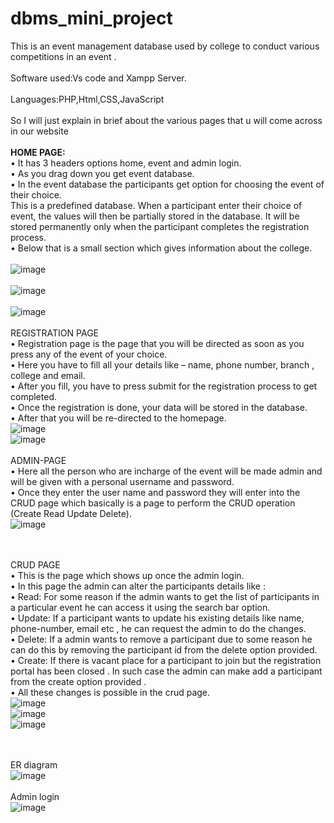 # dbms_mini_project
This is an event management database used by college to conduct various competitions in an event .<br>
<br>Software used:Vs code and Xampp Server.<br>
<br>Languages:PHP,Html,CSS,JavaScript<br>
<br>So I will just explain in brief about the various pages that u will come across in our website
<br><br><b>HOME PAGE:</b>
<br>• It has 3 headers options home, event and admin login.
<br>• As you drag down you get event database.
<br>• In the event database the participants get option for choosing the event of their choice.
<br>This is a predefined database. When a participant enter their choice of event, the values
will then be partially stored in the database. It will be stored permanently only when
the participant completes the registration process.
<br>• Below that is a small section which gives information about the college.<br>
<br>![image](https://github.com/kottarivaibhav/dbms_mini_project/assets/114846137/6169da01-b680-40f9-b86c-78d32c861729)
<br><br>![image](https://github.com/kottarivaibhav/dbms_mini_project/assets/114846137/ecb67e65-b835-4453-ba0b-4f61da0ec8a3)
<br><br>![image](https://github.com/kottarivaibhav/dbms_mini_project/assets/114846137/6fadc51f-f5d9-4d02-a383-dce1628b62f7)
<br><br>REGISTRATION PAGE
<br>• Registration page is the page that you will be directed as soon as you press any of the
event of your choice.
<br>• Here you have to fill all your details like – name, phone number, branch , college and
email.
<br>• After you fill, you have to press submit for the registration process to get completed.
<br>• Once the registration is done, your data will be stored in the database.
<br>• After that you will be re-directed to the homepage.
<br>![image](https://github.com/kottarivaibhav/dbms_mini_project/assets/114846137/24525be5-6fa2-4fbf-aae3-32e2b48359d5)
<br>![image](https://github.com/kottarivaibhav/dbms_mini_project/assets/114846137/e622fcd6-e9ab-4fe7-bd0d-11cd219c81d5)
<br><br>ADMIN-PAGE
<br>• Here all the person who are incharge of the event will be made admin and will be given
with a personal username and password.
<br>• Once they enter the user name and password they will enter into the CRUD page which
basically is a page to perform the CRUD operation (Create Read Update Delete).
<br>![image](https://github.com/kottarivaibhav/dbms_mini_project/assets/114846137/666f48b6-b96a-440d-82ab-508ff2cf9a75)

<br><br>CRUD PAGE
<br>• This is the page which shows up once the admin login.
<br>• In this page the admin can alter the participants details like :
<br>• Read: For some reason if the admin wants to get the list of participants in a particular
event he can access it using the search bar option.
<br>• Update: If a participant wants to update his existing details like name, phone-number,
email etc , he can request the admin to do the changes.
<br>• Delete: If a admin wants to remove a participant due to some reason he can do this by
removing the participant id from the delete option provided.
<br>• Create: If there is vacant place for a participant to join but the registration portal has
been closed . In such case the admin can make add a participant from the create option
provided .
<br>• All these changes is possible in the crud page.
<br>![image](https://github.com/kottarivaibhav/dbms_mini_project/assets/114846137/c38bbad3-f901-4405-8e22-eed3a0f82c19)
<br>![image](https://github.com/kottarivaibhav/dbms_mini_project/assets/114846137/d3ac0b6c-bf04-457f-82b7-971b9339c0a3)
<br>![image](https://github.com/kottarivaibhav/dbms_mini_project/assets/114846137/c9fc42d9-5ad2-452e-8bf5-7ea1612d7464)

<br><br>ER diagram 
<br>![image](https://github.com/kottarivaibhav/dbms_mini_project/assets/114846137/beb6d9f8-4ca7-4124-9bef-dec28043393e)
<br><br>
Admin login
<br>![image](https://github.com/kottarivaibhav/dbms_mini_project/assets/114846137/57cd6414-f705-40d0-81bb-c877f7b6ab68)



